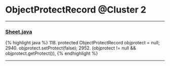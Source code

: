 # ObjectProtectRecord @Cluster 2

***

### [Sheet.java](https://searchcode.com/codesearch/view/15642365/)
{% highlight java %}
118. protected ObjectProtectRecord        objprotect        =     null;
2940.         objprotect.setProtect(false);
2952.                          (objprotect != null && objprotect.getProtect()),
{% endhighlight %}

***

